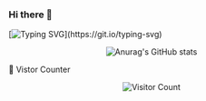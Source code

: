 ### Hi there 👋

<!--
**HavenTong/HavenTong** is a ✨ _special_ ✨ repository because its `README.md` (this file) appears on your GitHub profile.

Here are some ideas to get you started:

- 🔭 I’m currently working on ...
- 🌱 I’m currently learning ...
- 👯 I’m looking to collaborate on ...
- 🤔 I’m looking for help with ...
- 💬 Ask me about ...
- 📫 How to reach me: ...
- 😄 Pronouns: ...
- ⚡ Fun fact: ...
-->

[![Typing SVG](https://readme-typing-svg.herokuapp.com?font=Brush+Script+MT&size=40&center=true&multiline=true&width=1000&height=60&lines=The+essential+thing+in+life+is+not+conquering+but+fighting+well+.)](https://git.io/typing-svg)

<div align="center"><img src="https://github-readme-stats.vercel.app/api?username=HavenTong&amp;show_icons=true&amp;theme=tokyonight&amg;hide_border" alt="Anurag's GitHub stats" /></div>



🤔 Vistor Counter

<div align="center"><img src="https://profile-counter.glitch.me/HavenTong/count.svg" alt="Visitor Count" style="zoom:100%;" /></div>